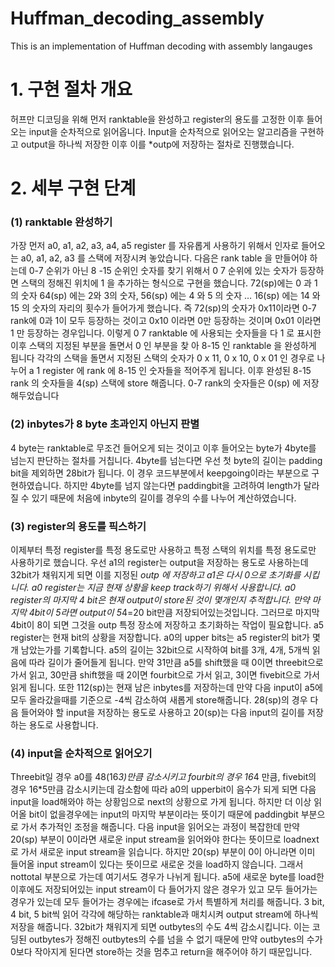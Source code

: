 # Huffman_decoding_assembly
This is an implementation of Huffman decoding with assembly langauges



# 1. 구현 절차 개요
허프만 디코딩을 위해 먼저 ranktable을 완성하고 register의 용도를 고정한 이후 들어오는 input을 순차적으로 읽어옵니다. Input을 순차적으로 읽어오는 알고리즘을 구현하고 output을 하나씩 저장한 이후 이를 *outp에 저장하는 절차로 진행했습니다.

# 2. 세부 구현 단계

### (1) ranktable 완성하기       

가장 먼저 a0, a1, a2, a3, a4, a5 register 를 자유롭게 사용하기 위해서 인자로 들어오는 a0, a1, a2, a3 를 스택에 저장시켜 놓았습니다. 다음은 rank table 을 만들어야 하는데 0-7 순위가 아닌 8 -15 순위인 숫자를 찾기 위해서 0 7 순위에 있는 숫자가 등장하면 스택의 정해진 위치에 1 을 추가하는 형식으로 구현을 했습니다. 72(sp)에는 0 과 1 의 숫자 64(sp) 에는 2와 3의 숫자, 56(sp) 에는 4 와 5 의 숫자 … 16(sp) 에는 14 와 15 의 숫자의 자리의 횟수가 들어가게 했습니다. 즉 72(sp)의 숫자가 0x11이라면 0-7 rank에 0과 1이 모두 등장하는 것이고 0x10 이라면 0만 등장하는 것이며 0x01 이라면 1 만 등장하는 경우입니다. 이렇게 0 7 ranktable 에 사용되는 숫자들을 다 1 로 표시한 이후 스택의 지정된 부분을 돌면서 0 인 부분을 찾 아 8-15 인 ranktable 을 완성하게 됩니다 각각의 스택을 돌면서 지정된 스택의 숫자가 0 x 11, 0 x 10, 0 x 01 인 경우로 나누어 a 1 register 에 rank 에 8-15 인 숫자들을 적어주게 됩니다. 이후 완성된 8-15 rank 의 숫자들을 4(sp) 스택에 store 해줍니다. 0-7 rank의 숫자들은 0(sp) 에 저장해두었습니다

### (2) inbytes가 8 byte 초과인지 아닌지 판별            

4 byte는 ranktable로 무조건 들어오게 되는 것이고 이후 들어오는 byte가 4byte를 넘는지 판단하는 절차를 거칩니다. 4byte를 넘는다면 우선 첫 byte의 길이는 padding bit을 제외하면 28bit가 됩니다. 이 경우 코드부분에서 keepgoing이라는 부분으로 구현하였습니다. 하지만 4byte를 넘지 않는다면 paddingbit을 고려하여 length가 달라질 수 있기 때문에 처음에 inbyte의 길이를 경우의 수를 나누어 계산하였습니다. 

### (3) register의 용도를 픽스하기       

이제부터 특정 register를 특정 용도로만 사용하고 특정 스택의 위치를 특정 용도로만 사용하기로 했습니다. 우선 a1의 register는 output을 저장하는 용도로 사용하는데 32bit가 채워지게 되면 이를 지정된 *outp 에 저장하고 a1은 다시 0으로 초기화를 시킵니다. a0 register는 지금 현재 상황을 keep track하기 위해서 사용합니다. a0 register의 마지막 4 bit은 현재 output이 store된 것이 몇개인지 추적합니다. 만약 마지막 4bit이 5라면 output이 5*4=20 bit만큼 저장되어있는것입니다. 그러므로 마지막 4bit이 8이 되면 그것을 outp 특정 장소에 저장하고 초기화하는 작업이 필요합니다. a5 register는 현재 bit의 상황을 저장합니다. a0의 upper bits는 a5 register의 bit가 몇 개 남았는가를 기록합니다. a5의 길이는 32bit으로 시작하여 bit를 3개, 4개, 5개씩 읽음에 따라 길이가 줄어들게 됩니다. 만약 31만큼 a5를 shift했을 때 0이면 threebit으로 가서 읽고, 30만큼 shift했을 때 2이면 fourbit으로 가서 읽고, 3이면 fivebit으로 가서 읽게 됩니다. 또한 112(sp)는 현재 남은 inbytes를 저장하는데 만약 다음 input이 a5에 모두 올라갔을때를 기준으로 -4씩 감소하여 새롭게 store해줍니다. 28(sp)의 경우 다음 들어와야 할 input을 저장하는 용도로 사용하고 20(sp)는 다음 input의 길이를 저장하는 용도로 사용합니다. 

### (4) input을 순차적으로 읽어오기          

Threebit일 경우 a0를 48(16*3)만큼 감소시키고 fourbit의 경우 16*4 만큼, fivebit의 경우 16*5만큼 감소시키는데 감소함에 따라 a0의 upperbit이 음수가 되게 되면 다음 input을 load해와야 하는 상황임으로 next의 상황으로 가게 됩니다. 하지만 더 이상 읽어올 bit이 없을경우에는 input의 마지막 부분이라는 뜻이기 때문에 paddingbit 부분으로 가서 추가적인 조정을 해줍니다. 
다음 input을 읽어오는 과정이 복잡한데 만약 20(sp) 부분이 0이라면 새로운 input stream을 읽어와야 한다는 뜻이므로 loadnext로 가서 새로운 input stream을 읽습니다. 하지만 20(sp) 부분이 0이 아니라면 이미 들어올 input stream이 있다는 뜻이므로 새로운 것을 load하지 않습니다. 그래서 nottotal 부분으로 가는데 여기서도 경우가 나뉘게 됩니다. a5에 새로운 byte를 load한 이후에도 저장되어있는 input stream이 다 들어가지 않은 경우가 있고 모두 들어가는 경우가 있는데 모두 들어가는 경우에는 ifcase로 가서 특별하게 처리를 해줍니다. 
3 bit, 4 bit, 5 bit씩 읽어 각각에 해당하는 ranktable과 매치시켜 output stream에 하나씩 저장을 해줍니다. 32bit가 채워지게 되면 outbytes의 수도 4씩 감소시킵니다. 이는 코딩된 outbytes가 정해진 outbytes의 수를 넘을 수 없기 때문에 만약 outbytes의 수가 0보다 작아지게 된다면 store하는 것을 멈추고 return을 해주어야 하기 때문입니다. 

